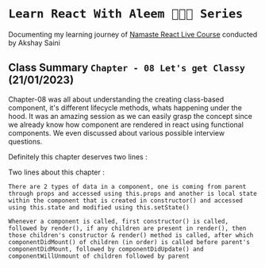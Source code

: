 # `Learn React With Aleem 👩🏻‍💻 Series`
   Documenting my learning journey of [Namaste React Live Course](https://learn.namastedev.com/) conducted by Akshay Saini

## Class Summary `Chapter - 08 Let's get Classy` (21/01/2023)
  
  Chapter-08 was all about understanding the creating class-based component, it's different lifecycle methods, whats happening under the hood. It was an amazing session as we can easily grasp the concept since we already know how component are rendered in react using functional components. We even discussed about various possible interview questions. 
 
Definitely this chapter deserves two lines :

Two lines about this chapter : 

`There are 2 types of data in a component, one is coming from parent through props and accessed using this.props and another is local state within the component that is created in constructor() and accessed using this.state and modified using this.setState()`


`Whenever a component is called, first constructor() is called, followed by render(), if any children are present in render(), then those children's constructor & render() method is called, after which componentDidMount() of children (in order) is called before parent's componentDidMount, followed by componentDidUpdate() and componentWillUnmount of children followed by parent`



